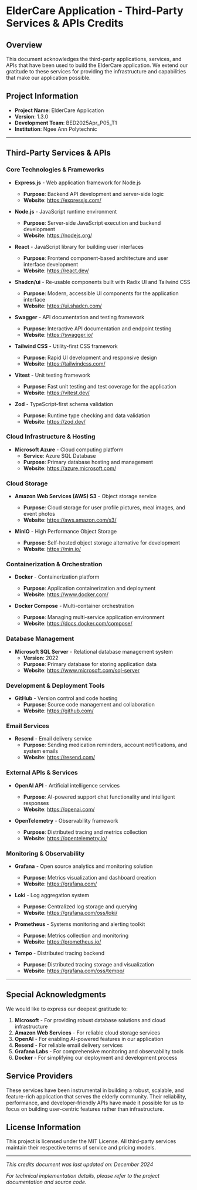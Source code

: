 # ElderCare Application - Third-Party Services & APIs Credits

## Overview

This document acknowledges the third-party applications, services, and APIs that have been used to build the ElderCare application. We extend our gratitude to these services for providing the infrastructure and capabilities that make our application possible.

## Project Information

- **Project Name**: ElderCare Application
- **Version**: 1.3.0
- **Development Team**: BED2025Apr_P05_T1
- **Institution**: Ngee Ann Polytechnic

---

## Third-Party Services & APIs

### Core Technologies & Frameworks
- **Express.js** - Web application framework for Node.js
  - **Purpose**: Backend API development and server-side logic
  - **Website**: https://expressjs.com/

- **Node.js** - JavaScript runtime environment
  - **Purpose**: Server-side JavaScript execution and backend development
  - **Website**: https://nodejs.org/

- **React** - JavaScript library for building user interfaces
  - **Purpose**: Frontend component-based architecture and user interface development
  - **Website**: https://react.dev/

- **Shadcn/ui** - Re-usable components built with Radix UI and Tailwind CSS
  - **Purpose**: Modern, accessible UI components for the application interface
  - **Website**: https://ui.shadcn.com/

- **Swagger** - API documentation and testing framework
  - **Purpose**: Interactive API documentation and endpoint testing
  - **Website**: https://swagger.io/

- **Tailwind CSS** - Utility-first CSS framework
  - **Purpose**: Rapid UI development and responsive design
  - **Website**: https://tailwindcss.com/

- **Vitest** - Unit testing framework
  - **Purpose**: Fast unit testing and test coverage for the application
  - **Website**: https://vitest.dev/

- **Zod** - TypeScript-first schema validation
  - **Purpose**: Runtime type checking and data validation
  - **Website**: https://zod.dev/

### Cloud Infrastructure & Hosting
- **Microsoft Azure** - Cloud computing platform
  - **Service**: Azure SQL Database
  - **Purpose**: Primary database hosting and management
  - **Website**: https://azure.microsoft.com/

### Cloud Storage
- **Amazon Web Services (AWS) S3** - Object storage service
  - **Purpose**: Cloud storage for user profile pictures, meal images, and event photos
  - **Website**: https://aws.amazon.com/s3/

- **MinIO** - High Performance Object Storage
  - **Purpose**: Self-hosted object storage alternative for development
  - **Website**: https://min.io/

### Containerization & Orchestration
- **Docker** - Containerization platform
  - **Purpose**: Application containerization and deployment
  - **Website**: https://www.docker.com/

- **Docker Compose** - Multi-container orchestration
  - **Purpose**: Managing multi-service application environment
  - **Website**: https://docs.docker.com/compose/

### Database Management
- **Microsoft SQL Server** - Relational database management system
  - **Version**: 2022
  - **Purpose**: Primary database for storing application data
  - **Website**: https://www.microsoft.com/sql-server

### Development & Deployment Tools
- **GitHub** - Version control and code hosting
  - **Purpose**: Source code management and collaboration
  - **Website**: https://github.com/

### Email Services
- **Resend** - Email delivery service
  - **Purpose**: Sending medication reminders, account notifications, and system emails
  - **Website**: https://resend.com/

### External APIs & Services
- **OpenAI API** - Artificial intelligence services
  - **Purpose**: AI-powered support chat functionality and intelligent responses
  - **Website**: https://openai.com/

- **OpenTelemetry** - Observability framework
  - **Purpose**: Distributed tracing and metrics collection
  - **Website**: https://opentelemetry.io/

### Monitoring & Observability
- **Grafana** - Open source analytics and monitoring solution
  - **Purpose**: Metrics visualization and dashboard creation
  - **Website**: https://grafana.com/

- **Loki** - Log aggregation system
  - **Purpose**: Centralized log storage and querying
  - **Website**: https://grafana.com/oss/loki/

- **Prometheus** - Systems monitoring and alerting toolkit
  - **Purpose**: Metrics collection and monitoring
  - **Website**: https://prometheus.io/

- **Tempo** - Distributed tracing backend
  - **Purpose**: Distributed tracing storage and visualization
  - **Website**: https://grafana.com/oss/tempo/

---

## Special Acknowledgments

We would like to express our deepest gratitude to:

1. **Microsoft** - For providing robust database solutions and cloud infrastructure
2. **Amazon Web Services** - For reliable cloud storage services
3. **OpenAI** - For enabling AI-powered features in our application
4. **Resend** - For reliable email delivery services
5. **Grafana Labs** - For comprehensive monitoring and observability tools
6. **Docker** - For simplifying our deployment and development process

## Service Providers

These services have been instrumental in building a robust, scalable, and feature-rich application that serves the elderly community. Their reliability, performance, and developer-friendly APIs have made it possible for us to focus on building user-centric features rather than infrastructure.

## License Information

This project is licensed under the MIT License. All third-party services maintain their respective terms of service and pricing models.

---

*This credits document was last updated on: December 2024*

*For technical implementation details, please refer to the project documentation and source code.* 